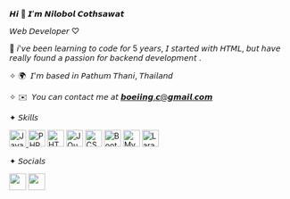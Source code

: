 𝙃𝙞 👋 𝙄’𝙢 𝙉𝙞𝙡𝙤𝙗𝙤𝙡 𝘾𝙤𝙩𝙝𝙨𝙖𝙬𝙖𝙩 

𝘞𝘦𝘣 𝘋𝘦𝘷𝘦𝘭𝘰𝘱𝘦𝘳 ♡

🌱 𝘪'𝘷𝘦 𝘣𝘦𝘦𝘯 𝘭𝘦𝘢𝘳𝘯𝘪𝘯𝘨 𝘵𝘰 𝘤𝘰𝘥𝘦 𝘧𝘰𝘳 5 𝘺𝘦𝘢𝘳𝘴, 𝘐 𝘴𝘵𝘢𝘳𝘵𝘦𝘥 𝘸𝘪𝘵𝘩 𝘏𝘛𝘔𝘓, 𝘣𝘶𝘵 𝘩𝘢𝘷𝘦 𝘳𝘦𝘢𝘭𝘭𝘺 𝘧𝘰𝘶𝘯𝘥 𝘢 𝘱𝘢𝘴𝘴𝘪𝘰𝘯 𝘧𝘰𝘳 𝘣𝘢𝘤𝘬𝘦𝘯𝘥 𝘥𝘦𝘷𝘦𝘭𝘰𝘱𝘮𝘦𝘯𝘵 .

✧ 🌍  𝘐'𝘮 𝘣𝘢𝘴𝘦𝘥 𝘪𝘯 𝘗𝘢𝘵𝘩𝘶𝘮 𝘛𝘩𝘢𝘯𝘪, 𝘛𝘩𝘢𝘪𝘭𝘢𝘯𝘥

✧ ✉️  𝘠𝘰𝘶 𝘤𝘢𝘯 𝘤𝘰𝘯𝘵𝘢𝘤𝘵 𝘮𝘦 𝘢𝘵 [𝙗𝙤𝙚𝙞𝙞𝙣𝙜.𝙘@𝙜𝙢𝙖𝙞𝙡.𝙘𝙤𝙢](mailto:boeiing.c@gmail.com) 

✦ 𝘚𝘬𝘪𝘭𝘭𝘴
<p align="left">
<a href="https://developer.mozilla.org/en-US/docs/Web/JavaScript" target="_blank" rel="noreferrer">
  <img src="https://raw.githubusercontent.com/danielcranney/readme-generator/main/public/icons/skills/javascript-colored.svg"  width="30" height="30" alt="JavaScript" />
</a>
<a href="https://www.php.net/" target="_blank" rel="noreferrer"><img src="https://raw.githubusercontent.com/danielcranney/readme-generator/main/public/icons/skills/php-colored.svg" width="30" height="30" alt="PHP" /></a>
<a href="https://developer.mozilla.org/en-US/docs/Glossary/HTML5" target="_blank" rel="noreferrer"><img src="https://raw.githubusercontent.com/danielcranney/readme-generator/main/public/icons/skills/html5-colored.svg" width="30" height="30" alt="HTML5" /></a>
<a href="https://jquery.com/" target="_blank" rel="noreferrer"><img src="https://raw.githubusercontent.com/danielcranney/readme-generator/main/public/icons/skills/jquery-colored.svg" width="30" height="30" alt="JQuery" /></a>
<a href="https://www.w3.org/TR/CSS/#css" target="_blank" rel="noreferrer"><img src="https://raw.githubusercontent.com/danielcranney/readme-generator/main/public/icons/skills/css3-colored.svg" width="30" height="30" alt="CSS3" /></a>
<a href="https://getbootstrap.com/" target="_blank" rel="noreferrer"><img src="https://raw.githubusercontent.com/danielcranney/readme-generator/main/public/icons/skills/bootstrap-colored.svg" width="30" height="30" alt="Bootstrap" /></a>
<a href="https://www.mysql.com/" target="_blank" rel="noreferrer"><img src="https://raw.githubusercontent.com/danielcranney/readme-generator/main/public/icons/skills/mysql-colored.svg" width="30" height="30" alt="MySQL" /></a>
<a href="https://laravel.com/" target="_blank" rel="noreferrer"><img src="https://raw.githubusercontent.com/danielcranney/readme-generator/main/public/icons/skills/laravel-colored.svg" width="30" height="30" alt="Laravel" /></a>
</p>

✦ 𝘚𝘰𝘤𝘪𝘢𝘭𝘴

<p align="left">
<a href="https://www.github.com/boeiing" target="_blank" rel="noreferrer"><img src="https://raw.githubusercontent.com/danielcranney/readme-generator/main/public/icons/socials/github.svg" width="30" height="30" /></a>
<a href="https://www.linkedin.com/in/boeiing" target="_blank" rel="noreferrer"><img src="https://raw.githubusercontent.com/danielcranney/readme-generator/main/public/icons/socials/linkedin.svg" width="30" height="30" /></a></p>
